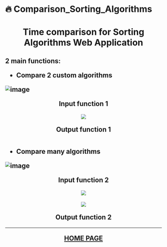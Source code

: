 # 🔥 Comparison_Sorting_Algorithms
# <p align="center">Time comparison for Sorting Algorithms Web Application

<h2> 2 main functions:
  
  
- Compare 2 custom algorithms
  <br>
  
![image](https://github.com/Hunter1202/Comparison_Sorting_Algorithms/assets/94958811/df620d83-b1df-46a8-bb1e-298cd83c3295)
  <p align="center">Input function 1
   <br>
  <p align="center"><img src="https://github.com/Hunter1202/Comparison_Sorting_Algorithms/assets/94958811/88f62b2f-c57a-4bcd-8a8c-eb4696a789ca" </p>
  <p align="center">Output function 1
   <br><br>
    
- Compare many algorithms
  <br>
    
![image](https://github.com/Hunter1202/Comparison_Sorting_Algorithms/assets/94958811/97dbff36-c4bc-48c2-877d-b208f4dd51a9)
  <p align="center">Input function 2
   <br>
<p align="center"><img src="https://github.com/Hunter1202/Comparison_Sorting_Algorithms/assets/94958811/16f0bef6-6884-4d4e-aa49-91848b909cc3" </p>
<p align="center"><img src="https://github.com/Hunter1202/Comparison_Sorting_Algorithms/assets/94958811/dce16fb6-4f40-499d-a940-a6c658f58ff8" </p>
  <p align="center">Output function 2

****************************
<p align="center"><a href="https://github.com/Hunter1202/Comparison_Sorting_Algorithms#time-comparison-for-sorting-algorithms-web-application">HOME PAGE</a></p>

